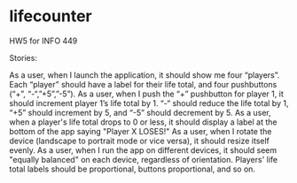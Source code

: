 # lifecounter
HW5 for INFO 449

Stories:

As a user, when I launch the application, it should show me four “players”. Each “player” should have a label for their life total, and four pushbuttons (“+”, “-“,”+5”,”-5”).
As a user, when I push the “+” pushbutton for player 1, it should increment player 1’s life total by 1. “-“ should reduce the life total by 1, “+5” should increment by 5, and “-5” should decrement by 5.
As a user, when a player's life total drops to 0 or less, it should display a label at the bottom of the app saying "Player X LOSES!"
As a user, when I rotate the device (landscape to portrait mode or vice versa), it should resize itself evenly.
As a user, when I run the app on different devices, it should seem "equally balanced" on each device, regardless of orientation. Players' life total labels should be proportional, buttons proportional, and so on.
